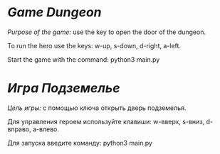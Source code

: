 ***Game Dungeon***
==================

*Purpose of the game:* use the key to open the door of the dungeon.

To run the hero use the keys: w-up, s-down, d-right, a-left.

Start the game with the command: python3 main.py 


***Игра Подземелье***
=====================

*Цель игры:* с помощью ключа открыть дверь подземелья. 

Для управления героем используйте клавиши: w-вверх, s-вниз, d-вправо, a-влево.

Для запуска введите команду: python3 main.py 
